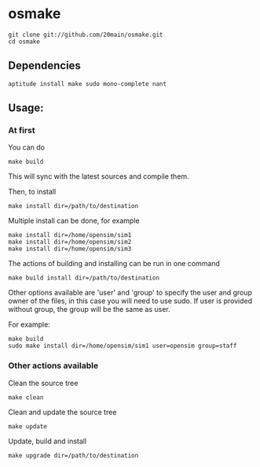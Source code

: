 # osmake

	git clone git://github.com/20main/osmake.git
	cd osmake

## Dependencies

	aptitude install make sudo mono-complete nant

## Usage:

### At first

You can do

	make build

This will sync with the latest sources and compile them.

Then, to install

	make install dir=/path/to/destination

Multiple install can be done, for example

	make install dir=/home/opensim/sim1
    make install dir=/home/opensim/sim2
    make install dir=/home/opensim/sim3

The actions of building and installing can be run in one command

	make build install dir=/path/to/destination

Other options available are 'user' and 'group' to specify the user and group owner of the files, in this case you will need to use sudo.
If user is provided without group, the group will be the same as user.

For example:

	make build
	sudo make install dir=/home/opensim/sim1 user=opensim group=staff

### Other actions available

Clean the source tree

	make clean

Clean and update the source tree

	make update

Update, build and install

	make upgrade dir=/path/to/destination

